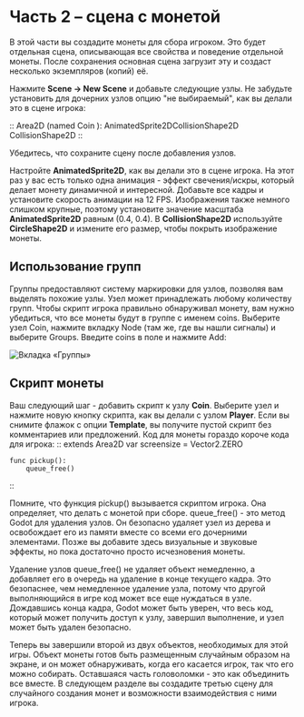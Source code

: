 ﻿# Часть 2 – сцена с монетой
В этой части вы создадите монеты для сбора игроком. Это будет отдельная сцена, описывающая все свойства и
поведение отдельной монеты. После сохранения основная сцена загрузит эту и создаст несколько экземпляров (копий) её.

Нажмите **Scene -> New Scene** и добавьте следующие узлы. Не забудьте установить для дочерних узлов опцию "не выбираемый", как вы делали это в сцене игрока:

::
    Area2D (named Coin ): 
        AnimatedSprite2DCollisionShape2D 
        CollisionShape2D 
::

Убедитесь, что сохраните сцену после добавления узлов.

Настройте **AnimatedSprite2D**, как вы делали это в сцене игрока. На этот раз у вас есть только одна анимация - эффект свечения/искры, который делает монету динамичной и интересной. Добавьте все кадры и установите скорость анимации на 12 FPS. Изображения также немного слишком крупные, поэтому установите значение масштаба **AnimatedSprite2D** равным (0.4, 0.4). В **CollisionShape2D** используйте **CircleShape2D** и измените его размер, чтобы покрыть изображение монеты.

## Использование групп
Группы предоставляют систему маркировки для узлов, позволяя вам выделять похожие узлы. Узел может принадлежать любому количеству групп. Чтобы скрипт игрока правильно обнаруживал монету, вам нужно убедиться, что все монеты будут в группе с именем coins. Выберите узел Coin, нажмите вкладку Node (там же, где вы нашли сигналы) и выберите Groups. Введите coins в поле и нажмите Add:



![Вкладка «Группы»](/img/1-coin/22.png)

## Скрипт монеты 
Ваш следующий шаг - добавить скрипт к узлу **Coin**. Выберите узел и нажмите новую кнопку скрипта, как вы делали
с узлом **Player**. Если вы снимите флажок с опции **Template**, вы получите пустой скрипт без комментариев или
предложений. Код для монеты гораздо короче кода для игрока:
::
    extends Area2D
    var screensize = Vector2.ZERO

    func pickup():
        queue_free() 

::

Помните, что функция pickup() вызывается скриптом игрока. Она определяет, что делать с монетой при сборе. queue_free() - это метод Godot для удаления узлов. Он безопасно удаляет узел из дерева и освобождает его из памяти вместе со всеми его дочерними элементами. Позже вы добавите здесь визуальные и звуковые эффекты, но пока достаточно просто исчезновения монеты.

Удаление узлов
queue_free() не удаляет объект немедленно, а добавляет его в очередь на удаление в конце текущего кадра. Это безопаснее, чем немедленное удаление узла, потому что другой выполняющийся в игре код может все еще нуждаться в узле. Дождавшись конца кадра, Godot может быть уверен, что весь код, который может получить доступ к узлу, завершил выполнение, и узел может быть удален безопасно.

Теперь вы завершили второй из двух объектов, необходимых для этой игры. Объект монеты готов быть размещенным случайным образом на экране, и он может обнаруживать, когда его касается игрок, так что его можно собирать. Оставшаяся часть головоломки - это как объединить все вместе. В следующем разделе вы создадите третью сцену для случайного создания монет и возможности взаимодействия с ними игрока.

